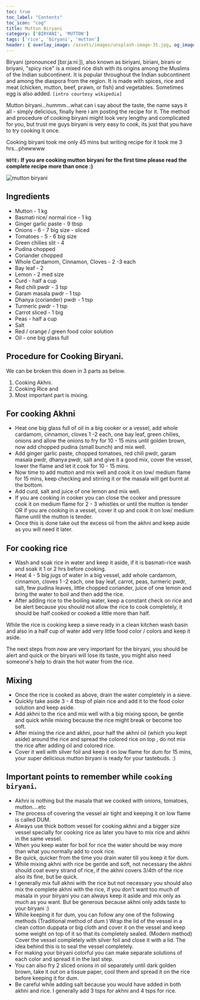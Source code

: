 ```yaml
---
toc: true
toc_label: "Contents"
toc_icon: "cog"
title: Mutton Biryani
category: ['BIRYANI', 'MUTTON']
tags: ['rice', 'biryani', 'mutton']
header: { overlay_image: /assets/images/unsplash-image-35.jpg, og_image: 'http://4.bp.blogspot.com/-lguZEsb6A8Q/USEEup8FwiI/AAAAAAAAC7w/Y0tepl4pJjE/s1600/DSC_1283.jpg', caption: 'Photo credit: [**Unsplash**](https://unsplash.com)' }
---
```


Biryani (pronounced [bɪr.jaːniː]), also known as biriyani, biriani, birani or briyani, "spicy rice" is a mixed rice dish with its origins among the Muslims of the Indian subcontinent. It is popular throughout the Indian subcontinent and among the diaspora from the region. It is made with spices, rice and meat (chicken, mutton, beef, prawn, or fish) and vegetables. Sometimes egg is also added. `[intro courtesy wikipedia]`

Mutton biryani...hummm...what can i say about the taste, the name says it all - simply delicious, finally here i am posting the recipe for it. 
The method and procedure of cooking biryani might look very lengthy and complicated for you, but trust me guys biryani is very easy to cook, its just that you have to try cooking it once.

Cooking biryani took me only 45 mins but writing recipe for it took me 3 hrs...phewwww

**`NOTE:` If you are cooking mutton biryani for the first time please read the complete recipe more than once :)**

![mutton biryani](http://4.bp.blogspot.com/-lguZEsb6A8Q/USEEup8FwiI/AAAAAAAAC7w/Y0tepl4pJjE/s1600/DSC_1283.jpg)

## Ingredients

- Mutton - 1 kg
- Basmati rice/ normal rice - 1 kg
- Ginger garlic paste - 9 tbsp
- Onions - 6 - 7 big size - sliced
- Tomatoes - 5 - 6 big size
- Green chilies slit - 4
- Pudina chopped
- Coriander chopped
- Whole Cardamom, Cinnamon, Cloves - 2 -3 each
- Bay leaf - 2
- Lemon - 2 med size
- Curd - half a cup
- Red chili pwdr - 3 tsp
- Garam masala pwdr - 1 tsp
- Dhanya (coriander) pwdr - 1 tsp
- Turmeric pwdr - 1 tsp
- Carrot sliced - 1 big
- Peas - half a cup
- Salt
- Red / orange / green food color solution
- Oil - one big glass full


## Procedure for Cooking Biryani.

We can be broken this down in 3 parts as below.

1. Cooking Akhni. 
2. Cooking Rice and 
3. Most important part is mixing.

## For cooking Akhni

- Heat one big glass full of oil in a big cooker or a vessel, add whole cardamom, cinnamon, cloves 1 -2 each, one bay leaf, green chilies, onions and allow the onions to fry for 10 - 15 mins until golden brown, now add chopped pudina (small bunch) and mix well.
- Add ginger garlic paste, chopped tomatoes, red chili pwdr, garam masala pwdr, dhanya pwdr, salt and give it a good mix, cover the vessel, lower the flame and let it cook for 10 - 15 mins.
- Now time to add mutton and mix well and cook it on low/ medium flame for 15 mins, keep checking and stirring it or the masala will get burnt at the bottom.
- Add curd, salt and juice of one lemon and mix well.
- If you are cooking in cooker you can close the cooker and pressure cook it on medium flame for 2 - 3 whistles or until the mutton is tender OR if you are cooking in a vessel, cover it up and cook it on low/ medium flame until the mutton is tender.
- Once this is done take out the excess oil from the akhni and keep aside as you will need it later.


## For cooking rice

- Wash and soak rice in water and keep it aside, if it is basmati-rice wash and soak it 1 or 2 hrs before cooking.
- Heat 4 - 5 big jugs of water in a big vessel, add whole cardamom, cinnamon, cloves 1 -2 each, one bay leaf, carrot, peas, turmeric pwdr, salt, few pudina leaves, little chopped coriander, juice of one lemon and bring the water to boil and then add the rice.
- After adding rice to the boiling water, keep a constant check on rice and be alert  because you should not allow the rice to cook completely, it should be half cooked or cooked a little more than half.                                                                                                                                         

While the rice is cooking keep a sieve ready in a clean kitchen wash basin and also in a half cup of water add very little food color / colors and keep it aside.

The next steps from now are very important for the biryani, you should be alert and quick or the biryani will lose its taste, you might also need someone's help to drain the hot water from the rice.


## Mixing

- Once the rice is cooked as above, drain the water completely in a sieve.
- Quickly take aside 3 - 4 tbsp of plain rice and add it to the food color solution and keep aside.
- Add akhni to the rice and mix well with a big mixing spoon, be gentle and quick while mixing because the rice might break or become too soft.
- After mixing the rice and akhni, pour half the akhni oil (which you kept aside) around the rice and spread the colored rice on top , do not mix the rice after adding oil and colored rice.
- Cover it well with silver foil and keep it on low flame for dum for 15 mins, your super delicious mutton biryani is ready for your tastebuds. :) 

## Important points to remember while `cooking biryani`.

- Akhni is nothing but the masala that we cooked with onions, tomatoes, mutton....etc
- The process of covering the vessel air tight and keeping it on low flame is called DUM.
- Always use thick bottom vessel for cooking akhni and a bigger size vessel specially  for cooking rice as later you have to mix rice and akhni in the same vessel.
- When you keep water for boil for rice the water should be way more than what you normally add to cook rice.
- Be quick, quicker from the time you drain water till you keep it for dum.
- While mixing akhni with rice be gentle and soft, not necessary the akhni should coat every strand of rice, if the akhni covers 3/4th of the rice also its fine, but be quick.
- I generally mix full akhni with the rice but not necessary you should also mix the complete akhni with the rice,  if you don't want too much of masala in your biryani you can always keep it aside and mix only as much as you want. But be generous because akhni only adds taste to your biryani :)
- While keeping it for dum, you can follow any one of the following methods (Traditional method of dum ) Wrap the lid of the vessel in a clean cotton duppata or big cloth and cover it on the vessel and keep some weight on top of it so that its completely sealed. (Modern method) Cover the vessel completely with silver foil and close it with a lid. The idea behind this is to seal the vessel completely.
- For making your biryani colorful you can make separate solutions of each color and spread it in the last step.
- You can also fry 2 sliced onions in oil separately until dark golden brown, take it out on a tissue paper, cool them and spread it on the rice before keeping it for dum.
- Be careful while adding salt because you would have added in both akhni and rice. I generally add 3 tsps for akhni and 4 tsps for rice.
